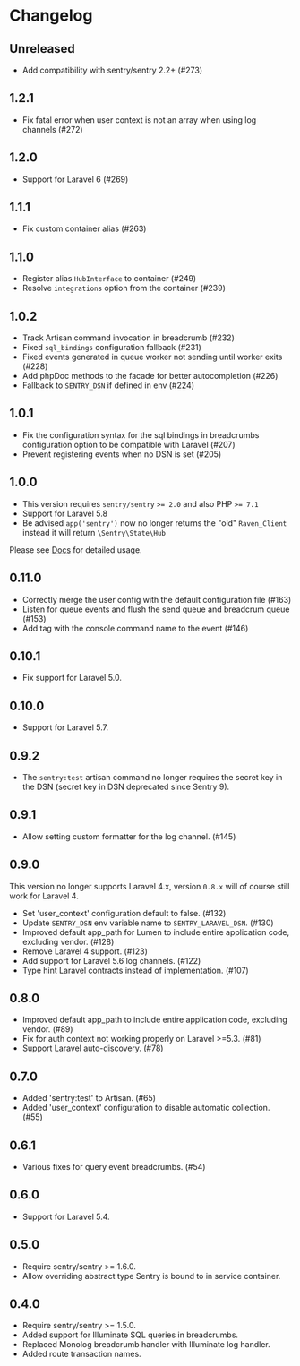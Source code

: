 # Changelog

## Unreleased

- Add compatibility with sentry/sentry 2.2+ (#273)

## 1.2.1

- Fix fatal error when user context is not an array when using log channels (#272)

## 1.2.0

- Support for Laravel 6 (#269)

## 1.1.1

- Fix custom container alias (#263)

## 1.1.0

- Register alias `HubInterface` to container (#249)
- Resolve `integrations` option from the container (#239)

## 1.0.2

- Track Artisan command invocation in breadcrumb (#232)
- Fixed `sql_bindings` configuration fallback (#231)
- Fixed events generated in queue worker not sending until worker exits (#228)
- Add phpDoc methods to the facade for better autocompletion (#226)
- Fallback to `SENTRY_DSN` if defined in env (#224)

## 1.0.1

- Fix the configuration syntax for the sql bindings in breadcrumbs configuration option to be compatible with Laravel (#207)
- Prevent registering events when no DSN is set (#205)

## 1.0.0

- This version requires `sentry/sentry` `>= 2.0` and also PHP `>= 7.1`
- Support for Laravel 5.8
- Be advised `app('sentry')` now no longer returns the "old" `Raven_Client` instead it will return `\Sentry\State\Hub`

Please see [Docs](https://docs.sentry.io/platforms/php/laravel/) for detailed usage.

## 0.11.0

- Correctly merge the user config with the default configuration file (#163)
- Listen for queue events and flush the send queue and breadcrum queue (#153)
- Add tag with the console command name to the event (#146)

## 0.10.1

- Fix support for Laravel 5.0.

## 0.10.0

- Support for Laravel 5.7.

## 0.9.2

- The `sentry:test` artisan command no longer requires the secret key in the DSN (secret key in DSN deprecated since Sentry 9).

## 0.9.1

- Allow setting custom formatter for the log channel. (#145)

## 0.9.0

This version no longer supports Laravel 4.x, version `0.8.x` will of course still work for Laravel 4.

- Set 'user_context' configuration default to false. (#132)
- Update `SENTRY_DSN` env variable name to `SENTRY_LARAVEL_DSN`. (#130)
- Improved default app_path for Lumen to include entire application code, excluding vendor. (#128)
- Remove Laravel 4 support. (#123)
- Add support for Laravel 5.6 log channels. (#122)
- Type hint Laravel contracts instead of implementation. (#107)

## 0.8.0

- Improved default app_path to include entire application code, excluding vendor. (#89)
- Fix for auth context not working properly on Laravel >=5.3. (#81)
- Support Laravel auto-discovery. (#78)

## 0.7.0

- Added 'sentry:test' to Artisan. (#65)
- Added 'user_context' configuration to disable automatic collection. (#55)

## 0.6.1

- Various fixes for query event breadcrumbs. (#54)

## 0.6.0

- Support for Laravel 5.4.

## 0.5.0

- Require sentry/sentry >= 1.6.0.
- Allow overriding abstract type Sentry is bound to in service container.

## 0.4.0

- Require sentry/sentry >= 1.5.0.
- Added support for Illuminate SQL queries in breadcrumbs.
- Replaced Monolog breadcrumb handler with Illuminate log handler.
- Added route transaction names.
